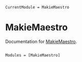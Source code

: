 ```@meta
CurrentModule = MakieMaestro
```

# MakieMaestro

Documentation for [MakieMaestro](https://github.com/kunzaatko/MakieMaestro.jl).

```@index
```

```@autodocs
Modules = [MakieMaestro]
```

